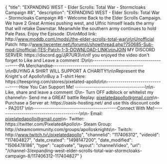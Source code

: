 {
    "title": "EXPANDING WEST - Elder Scrolls: Total War - Stormcloaks Campaign #8",
    "description": "EXPANDING WEST - Elder Scrolls: Total War - Stormcloaks Campaign #8 - Welcome Back to the Elder Scrolls Campaign.  We have 2 Great Armies pushing west, and Ulfric himself leads the army that will retake Dawnstar. Meanwhile the southern army continues to hold Pale Pass.  Enjoy the Episode :D\n\nMod link: http:\/\/www.moddb.com\/mods\/the-elder-scrolls-total-war\n\nUnofficial Patch: http:\/\/www.twcenter.net\/forums\/showthread.php?750685-Sub-mod-Unofficial-TES-Patch-1-3-DOWNLOAD-LINK\n\nJOIN MY DISCORD SERVER: https:\/\/discord.gg\/JjR7UR3\n\nIf you enjoyed the video don't forget to Like and Leave a comment :D\n\n-----------------------------------------PA Merchandise---------------------------------------------\n\nBUYING A SHIRT WILL SUPPORT A CHARITY!\n\nRepresent the Knight's of Apollo!\nBuy a T-shirt Here: https:\/\/teespring.com\/stores\/pixelated-apollo\n\n----------------------------------How You Can Support Me! -----------------------------------\n\n- Like, share and leave a comment :D\n- Turn OFF adblock or whitelist my channel\n- Send me a GREAT battle Replay: pixelatedapollo@gmail.com\n- Purchase a Server at: https:\/\/oasis-hosting.net\/ and use this discount code - PA2017 \n\n------------------------------------------Connect With Me!-----------------------------------------\n\n- Email: pixelatedapollo@gmail.com\n- Twitter: https:\/\/twitter.com\/PixelatedApollo\n- Steam Group:  http:\/\/steamcommunity.com\/groups\/apollosknights\n- Twitch: http:\/\/www.twitch.tv\/pixelatedapollo",
    "channelid": "117406312",
    "videoid": "117404827",
    "date_created": "1498147200",
    "date_modified": "1506478186",
    "type": "captivate",
    "layout": "channelVideo",
    "url": "\/channel-3\/expanding-west-elder-scrolls-total-war-stormcloaks-campaign-8\/117406312-117404827"
}